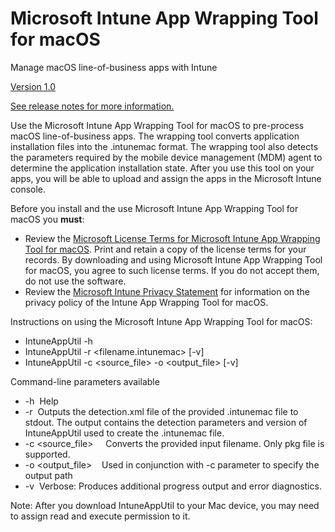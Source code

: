 # Microsoft Intune App Wrapping Tool for macOS
Manage macOS line-of-business apps with Intune

[Version 1.0](https://github.com/msintuneappsdk/intune-app-wrapping-tool-mac/releases)

[See release notes for more information.](https://github.com/msintuneappsdk/intune-app-wrapping-tool-mac/releases)

Use the Microsoft Intune App Wrapping Tool for macOS to pre-process macOS line-of-business apps. The wrapping tool converts application installation files into the .intunemac format. The wrapping tool also detects the parameters required by the mobile device management (MDM) agent to determine the application installation state. After you use this tool on your apps, you will be able to upload and assign the apps in the Microsoft Intune console. 

Before you install and the use Microsoft Intune App Wrapping Tool for macOS you **must**:
* Review the [Microsoft License Terms for Microsoft Intune App Wrapping Tool for macOS](https://github.com/msintuneappsdk/intune-app-wrapping-tool-mac/blob/master/LicenseTerms/Microsoft%20Software%20License%20Terms%20Intune%20App%20Wrapping%20Tool%20for%20macOS%20-%20English.pdf). Print and retain a copy of the license terms for your records. By downloading and using Microsoft Intune App Wrapping Tool for macOS, you agree to such license terms. If you do not accept them, do not use the software.
* Review the [Microsoft Intune Privacy Statement](https://docs.microsoft.com/legal/intune/microsoft-intune-privacy-statement) for information on the privacy policy of the Intune App Wrapping Tool for macOS.

Instructions on using the Microsoft Intune App Wrapping Tool for macOS:
* IntuneAppUtil -h
* IntuneAppUtil -r <filename.intunemac> [-v]
* IntuneAppUtil -c <source_file> -o <output_file> [-v]

Command-line parameters available
* -h  Help
* -r  Outputs the detection.xml file of the provided .intunemac file to stdout. The output contains the detection parameters and version of IntuneAppUtil used to create the .intunemac file.
* -c  <source_file>
    Converts the provided input filename. Only pkg file is supported.
* -o  <output_file>    Used in conjunction with -c parameter to specify the output path
* -v  Verbose: Produces additional progress output and error diagnostics.

Note: After you download IntuneAppUtil to your Mac device, you may need to assign read and execute permission to it.
